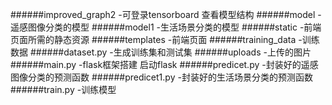 ######improved_graph2        -可登录tensorboard 查看模型结构
######model				        -遥感图像分类的模型
######model1				     -生活场景分类的模型
######static				     -前端页面所需的静态资源
######templates			     -前端页面
######training_data          -训练数据
######dataset.py             -生成训练集和测试集
######uploads                -上传的图片
######main.py				     -flask框架搭建 启动flask
######predicet.py            -封装好的遥感图像分类的预测函数
######predicet1.py           -封装好的生活场景分类的预测函数
######train.py               -训练模型
